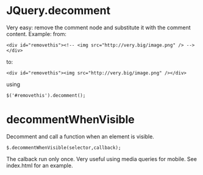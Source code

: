 JQuery.decomment
================

Very easy: remove the comment node and substitute it with the comment content.
Example:
from:


    <div id="removethis"><!-- <img src="http://very.big/image.png" /> --></div>

to:

    <div id="removethis"><img src="http://very.big/image.png" /></div>

using

    $('#removethis').decomment();


decommentWhenVisible
===============
Decomment and call a function when an element is visible.

    $.decommentWhenVisible(selector,callback);

The calback run only once.
Very useful using media queries for mobile. See index.html for an example.
